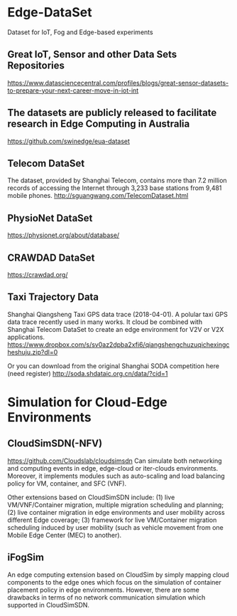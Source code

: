 # Edge-DataSet
Dataset for IoT, Fog and Edge-based experiments

## Great IoT, Sensor and other Data Sets Repositories
https://www.datasciencecentral.com/profiles/blogs/great-sensor-datasets-to-prepare-your-next-career-move-in-iot-int

## The datasets are publicly released to facilitate research in Edge Computing in Australia
https://github.com/swinedge/eua-dataset

## Telecom DataSet
The dataset, provided by Shanghai Telecom, contains more than 7.2 million records of accessing the Internet through 3,233 base stations from 9,481 mobile phones. 
http://sguangwang.com/TelecomDataset.html 

## PhysioNet DataSet
https://physionet.org/about/database/

## CRAWDAD DataSet
https://crawdad.org/

## Taxi Trajectory Data
Shanghai Qiangsheng Taxi GPS data trace (2018-04-01). A polular taxi GPS data trace recently used in many works.
It cloud be combined with Shanghai Telecom DataSet to create an edge environment for V2V or V2X applications.
https://www.dropbox.com/s/sv0az2dpba2xfi6/qiangshengchuzuqichexingcheshuju.zip?dl=0

Or you can download from the original Shanghai SODA competition here (need register)
http://soda.shdataic.org.cn/data/?cid=1


# Simulation for Cloud-Edge Environments

## CloudSimSDN(-NFV)
https://github.com/Cloudslab/cloudsimsdn
Can simulate both networking and computing events in edge, edge-cloud or iter-clouds environments.
Moreover, it implements modules such as auto-scaling and load balancing policy for VM, container, and SFC (VNF).

Other extensions based on CloudSimSDN include: (1) live VM/VNF/Container migration, multiple migration scheduling and planning; (2) live container migration in edge environments and user mobility across different Edge coverage; (3) framework for live VM/Container migration scheduling induced by user mobility (such as vehicle movement from one Mobile Edge Center (MEC) to another).


## iFogSim
An edge computing extension based on CloudSim by simply mapping cloud components to the edge ones which focus on the simulation of container placement policy in edge environments. However, there are some drawbacks in terms of no network communication simulation which supported in CloudSimSDN.
